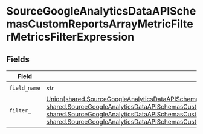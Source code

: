 # SourceGoogleAnalyticsDataAPISchemasCustomReportsArrayMetricFilterMetricsFilterExpression


## Fields

| Field                                                                                                                                                                                                                                                                                                                                                                                                                                                                                                                                   | Type                                                                                                                                                                                                                                                                                                                                                                                                                                                                                                                                    | Required                                                                                                                                                                                                                                                                                                                                                                                                                                                                                                                                | Description                                                                                                                                                                                                                                                                                                                                                                                                                                                                                                                             |
| --------------------------------------------------------------------------------------------------------------------------------------------------------------------------------------------------------------------------------------------------------------------------------------------------------------------------------------------------------------------------------------------------------------------------------------------------------------------------------------------------------------------------------------- | --------------------------------------------------------------------------------------------------------------------------------------------------------------------------------------------------------------------------------------------------------------------------------------------------------------------------------------------------------------------------------------------------------------------------------------------------------------------------------------------------------------------------------------- | --------------------------------------------------------------------------------------------------------------------------------------------------------------------------------------------------------------------------------------------------------------------------------------------------------------------------------------------------------------------------------------------------------------------------------------------------------------------------------------------------------------------------------------- | --------------------------------------------------------------------------------------------------------------------------------------------------------------------------------------------------------------------------------------------------------------------------------------------------------------------------------------------------------------------------------------------------------------------------------------------------------------------------------------------------------------------------------------- |
| `field_name`                                                                                                                                                                                                                                                                                                                                                                                                                                                                                                                            | *str*                                                                                                                                                                                                                                                                                                                                                                                                                                                                                                                                   | :heavy_check_mark:                                                                                                                                                                                                                                                                                                                                                                                                                                                                                                                      | N/A                                                                                                                                                                                                                                                                                                                                                                                                                                                                                                                                     |
| `filter_`                                                                                                                                                                                                                                                                                                                                                                                                                                                                                                                               | [Union[shared.SourceGoogleAnalyticsDataAPISchemasCustomReportsArrayMetricFilterMetricsFilter3StringFilter, shared.SourceGoogleAnalyticsDataAPISchemasCustomReportsArrayMetricFilterMetricsFilter3InListFilter, shared.SourceGoogleAnalyticsDataAPISchemasCustomReportsArrayMetricFilterMetricsFilter3NumericFilter, shared.SourceGoogleAnalyticsDataAPISchemasCustomReportsArrayMetricFilterMetricsFilter3BetweenFilter]](../../models/shared/sourcegoogleanalyticsdataapischemascustomreportsarraymetricfiltermetricsfilter3filter.md) | :heavy_check_mark:                                                                                                                                                                                                                                                                                                                                                                                                                                                                                                                      | N/A                                                                                                                                                                                                                                                                                                                                                                                                                                                                                                                                     |